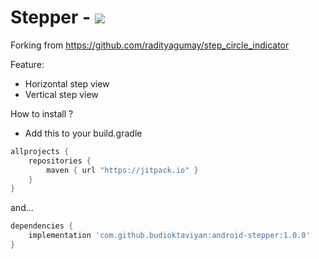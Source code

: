 # Stepper - [![](https://jitpack.io/v/budioktaviyan/android-stepper.svg)](https://jitpack.io/#budioktaviyan/android-stepper)

Forking from https://github.com/radityagumay/step_circle_indicator

Feature:
* Horizontal step view
* Vertical step view

How to install ?

* Add this to your build.gradle

```gradle
allprojects {
    repositories {
        maven { url "https://jitpack.io" }
    }
}
```

and...

```gradle
dependencies {
    implementation 'com.github.budioktaviyan:android-stepper:1.0.0'
}
```
